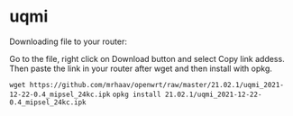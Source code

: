 # uqmi

Downloading file to your router:

Go to the file, right click on Download button and select Copy link addess.\
Then paste the link in your router after wget and then install with opkg.

`wget https://github.com/mrhaav/openwrt/raw/master/21.02.1/uqmi_2021-12-22-0.4_mipsel_24kc.ipk`
`opkg install 21.02.1/uqmi_2021-12-22-0.4_mipsel_24kc.ipk`
